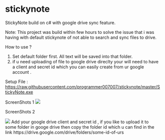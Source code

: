 # stickynote
StickyNote build on c# with google drive sync feature.

Note: This project was build within few hours to solve the issue that i was having with default stickynote of not able to search and sync files to drive. 

How to use ?
1) Set default folder first. All text will be saved into that folder. 
2) if u need uploading of file to google drive direclty your will need to have a client and secret id which you can easily create from ur google account .

Setup File : 
https://raw.githubusercontent.com/programmer007007/stickynote/master/StickyNote.exe

ScreenShots 1
<img src="https://i.ibb.co/Brgv5kd/s1.png"/>

ScreenShots 2 

<img src="https://i.ibb.co/M2d4kkz/s2.png"/>
Add your google drive client and secret id , if you like to upload it to some folder in googe drive then copy the folder id 
which u can find in the link https://drive.google.com/drive/folders/some-id-of-urs

